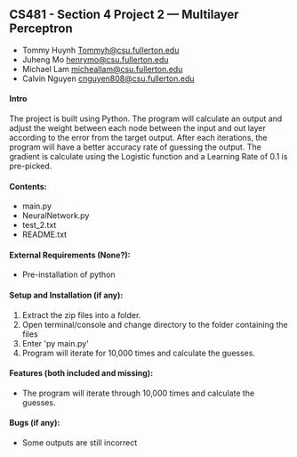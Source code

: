 ## CS481 - Section 4 Project 2 — Multilayer Perceptron
- Tommy Huynh Tommyh@csu.fullerton.edu
- Juheng Mo henrymo@csu.fullerton.edu
- Michael Lam micheallam@csu.fullerton.edu
- Calvin Nguyen cnguyen808@csu.fullerton.edu

#### Intro
The project is built using Python. The program will calculate an output and adjust the weight between each node between the input and out layer according to the error from the target output. After each iterations, the program will have a better accuracy rate of guessing the output. The gradient is calculate using the Logistic function and a Learning Rate of 0.1 is pre-picked.

#### Contents:
- main.py
- NeuralNetwork.py
- test_2.txt
- README.txt

#### External Requirements (None?):
- Pre-installation of python

#### Setup and Installation (if any):
1. Extract the zip files into a folder.
2. Open terminal/console and change directory to the folder containing the files
3. Enter 'py main.py'
4. Program will iterate for 10,000 times and calculate the guesses.

#### Features (both included and missing):
- The program will iterate through 10,000 times and calculate the guesses.

#### Bugs (if any):
- Some outputs are still incorrect